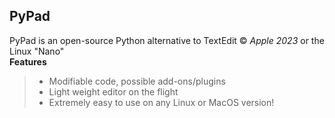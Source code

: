 
## PyPad

PyPad is an open-source Python alternative to TextEdit © *Apple 2023* or the Linux "Nano"  
**Features**  
> - Modifiable code, possible add-ons/plugins  
> - Light weight editor on the flight  
> - Extremely easy to use on any Linux or MacOS version!  
